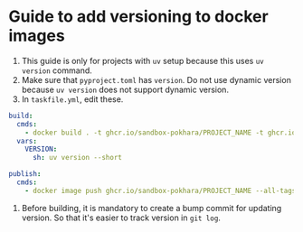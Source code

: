 # Guide to add versioning to docker images

1. This guide is only for projects with `uv` setup because this uses `uv version` command.
1. Make sure that `pyproject.toml` has `version`. Do not use dynamic version because `uv version` does not support dynamic version.
1. In `taskfile.yml`, edit these.

```yml
build:
  cmds:
    - docker build . -t ghcr.io/sandbox-pokhara/PROJECT_NAME -t ghcr.io/sandbox-pokhara/PROJECT_NAME:{{.VERSION}}
  vars:
    VERSION:
      sh: uv version --short

publish:
  cmds:
    - docker image push ghcr.io/sandbox-pokhara/PROJECT_NAME --all-tags
```

1. Before building, it is mandatory to create a bump commit for updating version. So that it's easier to track version in `git log`.
